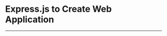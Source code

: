 # Express.js to Create Web Application

--------------------------------------------------------------------------------

